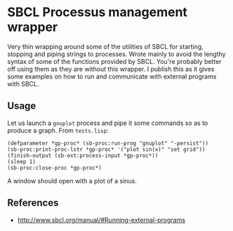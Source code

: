 # SBCL Processus management wrapper
Very thin wrapping around some of the utilities of SBCL for starting, stopping
and piping strings to processes.
Wrote mainly to avoid the lengthy syntax of some of the functions provided by
SBCL. You're probably better off using them as they are without this wrapper.
I publish this as it gives some examples on how to run and communicate with
external programs with SBCL.
## Usage
Let us launch a `gnuplot` process and pipe it some commands so as to produce
a graph. From `tests.lisp`:
```{common-lisp}
(defparameter *gp-proc* (sb-proc:run-prog "gnuplot" "-persist"))
(sb-proc:print-proc-lstr *gp-proc* '("plot sin(x)" "set grid"))
(finish-output (sb-ext:process-input *gp-proc*))
(sleep 1)
(sb-proc:close-proc *gp-proc*)
```
A window should open with a plot of a sinus.
## References
  * http://www.sbcl.org/manual/#Running-external-programs
